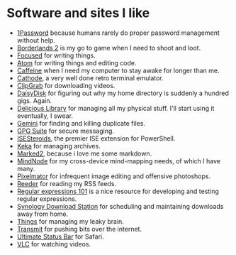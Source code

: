 # Software and sites I like
* [1Password](https://agilebits.com/onepassword) because humans rarely do proper password management without help.
* [Borderlands 2](http://www.borderlands2.com/) is my go to game when I need to shoot and loot.
* [Focused](https://71squared.com/focused) for writing things.
* [Atom](https://atom.io) for writing things and editing code.
* [Caffeine](http://lightheadsw.com/caffeine/) when I need my computer to stay awake for longer than me.
* [Cathode](http://www.secretgeometry.com/apps/cathode/), a very well done retro terminal emulator.
* [ClipGrab](http://clipgrab.org/) for downloading videos.
* [DaisyDisk](https://itunes.apple.com/dk/app/daisydisk/id411643860?mt=12) for figuring out why my home directory is suddenly a hundred gigs. Again.
* [Delicious Library](https://itunes.apple.com/dk/app/delicious-library-3/id635124250?mt=12) for managing all my physical stuff. I'll start using it eventually, I swear.
* [Gemini](https://itunes.apple.com/dk/app/gemini-the-duplicate-finder/id463541543?mt=12) for finding and killing duplicate files.
* [GPG Suite](https://gpgtools.org/) for secure messaging.
* [ISESteroids](http://www.powertheshell.com/isesteroids/), the premier ISE extension for PowerShell.
* [Keka](http://www.kekaosx.com/en/) for managing archives.
* [Marked2](http://marked2app.com/), because i love me some markdown.
* [MindNode](https://itunes.apple.com/dk/app/mindnode-pro/id402398561?mt=12) for my cross-device mind-mapping needs, of which I have many.
* [Pixelmator](https://itunes.apple.com/dk/app/pixelmator/id407963104?mt=12) for infrequent image editing and offensive photoshops.
* [Reeder](http://reederapp.com/mac/) for reading my RSS feeds.
* [Regular expressions 101](https://regex101.com/) is a nice resource for developing and testing regular expressions.
* [Synology Download Station](http://www.download-station-extension.com/) for scheduling and maintaining downloads away from home.
* [Things](https://culturedcode.com/things/) for managing my leaky brain.
* [Transmit](https://itunes.apple.com/dk/app/transmit/id403388562?mt=12) for pushing bits over the internet.
* [Ultimate Status Bar](http://ultimatestatusbar.com/) for Safari.
* [VLC](http://www.videolan.org/) for watching videos.
